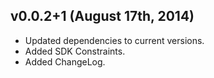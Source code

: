 v0.0.2+1 (August 17th, 2014)
----------------------------

* Updated dependencies to current versions.
* Added SDK Constraints.
* Added ChangeLog. 